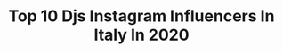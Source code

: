 ---
title: Top 10 Djs Instagram Influencers In Italy In 2020
description: >-
  Find top djs Instagram influencers in Italy in 2020. Most popular hashtags: #music #dj #quarantine #iorestoacasa.
platform: Instagram
profiles:
  - username: "nicolapigini"
    fullname: >-
      NICOLA PIGINI
    location: "Italy"
    followers: 19000
    engagement: 288
    commentsToLikes: 0.064102
    id: ck5c0socktryj0i112dv3n31h
    verified: false
    hashtags: "#respiraquestalibert"
  - username: "official_cat"
    fullname: >-
      Catherine Poulain
    location: "Italy"
    followers: 444674
    engagement: 289
    commentsToLikes: 0.036449
    id: ck0uaug6id0bc0i19aelrcvj9
    verified: true
    hashtags: "#invited, #milano, #zoescape, #cooking"
  - username: "christyswandj"
    fullname: >-
      Cristina Rescigni
    location: "Italy"
    followers: 193936
    engagement: 150
    commentsToLikes: 0.022931
    id: ck8t29r2dyo4h0j78jtdygy6e
    verified: false
    hashtags: "#cantwait, #napoli, #cdj2000nxs2, #makeup"
  - username: "krowdexx_djs"
    fullname: >-
      Krowdexx
    location: "Italy"
    followers: 15731
    engagement: 1029
    commentsToLikes: 0.082412
    id: ck0w5mqwh4ex40i192z3qyhkx
    verified: false
    hashtags: "#levatate, #qapital, #pherato, #mymind"
  - username: "strulle_industry"
    fullname: >-
      STRULLE🇮🇹🏳️‍🌈
    location: "Italy"
    followers: 7984
    engagement: 543
    commentsToLikes: 0.014661
    id: ck8swy6dzfmco0j78mjay2su4
    verified: false
    hashtags: "#inkedgirls, #hawaiianshirt, #pussygalore, #lgbtqi"
  - username: "miamirockets"
    fullname: >-
      Miami Rockets
    location: "Italy"
    followers: 16258
    engagement: 193
    commentsToLikes: 0.155406
    id: ck5pw0toakjni0i11hoxmfgne
    verified: false
    hashtags: "#alien, #daddy, #tinder, #workship"
  - username: "sisterscapdj"
    fullname: >-
      Sisters Cap
    location: "Italy"
    followers: 30722
    engagement: 102
    commentsToLikes: 0.060606
    id: ck5hjjequgql60i11ydchemj7
    verified: false
    hashtags: "#corona, #fathersday, #dubstep, #praha"
  - username: "iceone_official"
    fullname: >-
      IceOne
    location: "Italy"
    followers: 9037
    engagement: 376
    commentsToLikes: 0.025714
    id: ck0tznv4yr2uk0i19otem622m
    verified: false
    hashtags: "#djiceone, #romahiphop, #cunsmusic, #paradisecity"
  - username: "technofriends_"
    fullname: >-
      𝙏𝙀𝘾𝙃𝙉𝙊-𝙁𝙍𝙄𝙀𝙉𝘿𝙎
    location: "Italy"
    followers: 18597
    engagement: 276
    commentsToLikes: 0.015825
    id: ck5zq9w18u7jh0i14s1pl7skh
    verified: false
    hashtags: "#carlcox, #catania, #technoconnectingpeople, #amelielens"
  - username: "therealrocbeats"
    fullname: >-
      Roc Beats aka Dj Shocca
    location: "Italy"
    followers: 14570
    engagement: 573
    commentsToLikes: 0.028984
    id: ck13boci1wdkc0i19970clmxh
    verified: false
    hashtags: "#unlimitedstruggle, #underdogfunk, #rocbeats, #djshocca"
---